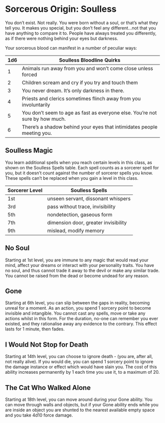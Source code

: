 # Sorcerous Origin: Soulless
You don’t exist. Not really. You were born without a soul, or that’s what they tell you. It makes you special, but you don’t feel any different...not that you have anything to compare it to. People have always treated you differently, as if there were nothing behind your eyes but darkness.

Your sorcerous blood can manifest in a number of peculiar ways:

1d6 | Soulless Bloodline Quirks
--- | -----------------------------
1 | Animals run away from you and won’t come close unless forced
2 | Children scream and cry if you try and touch them
3 | You never dream. It’s only darkness in there.
4 | Priests and clerics sometimes flinch away from you involuntarily
5 | You don’t seem to age as fast as everyone else. You’re not sure by how much.
6 | There’s a shadow behind your eyes that intimidates people meeting you.

## Soulless Magic
You learn additional spells when you reach certain levels in this class, as shown on the Soulless Spells table. Each spell counts as a sorcerer spell for you, but it doesn’t count against the number of sorcerer spells you know. These spells can’t be replaced when you gain a level in this class.

Sorcerer Level | Soulless Spells
-------------- | ----------------
1st | unseen servant, dissonant whispers
3rd | pass without trace, invisibility
5th | nondetection, gaseous form
7th | dimension door, greater invisibility
9th | mislead, modify memory

## No Soul
Starting at 1st level, you are immune to any magic that would read your mind, affect your dreams or interact with your personality traits. You have no soul, and thus cannot trade it away to the devil or make any similar trade. You cannot be raised from the dead or become undead for any reason.

## Gone
Starting at 6th level, you can slip between the gaps in reality, becoming unreal for a moment. As an action, you spend 1 sorcery point to become invisible and intangible. You cannot cast any spells, move or take any actions whilst in this form. For the duration, no-one can remember you ever existed, and they rationalise away any evidence to the contrary. This effect lasts for 1 minute, then fades.

## I Would Not Stop for Death
Starting at 14th level, you can choose to ignore death - (you are, after all, not really alive). If you would die, you can spend 1 sorcery point to ignore the damage instance or effect which would have slain you. The cost of this ability increases permanently by 1 each time you use it, to a maximum of 20.

## The Cat Who Walked Alone
Starting at 18th level, you can move around during your Gone ability. You can move through walls and objects, but if your Gone ability ends while you are inside an object you are shunted to the nearest available empty space and you take 4d10 force damage.

